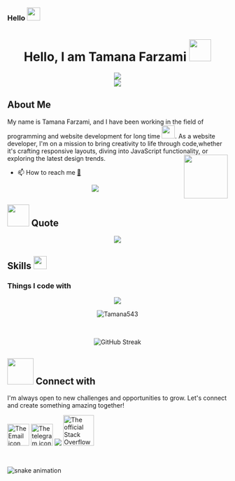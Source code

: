 ### Hello  <img src="https://emojis.slackmojis.com/emojis/images/1588315024/8823/hyperkitty.gif?1588315024" width="30" />

<h1 align="center">Hello, I am Tamana Farzami <img src="https://media.giphy.com/media/mGcNjsfWAjY5AEZNw6/giphy.gif" width="50"></h1>


 <div align="center" >
<a href="https://github.com/Tamana543" ><img src="https://readme-typing-svg.demolab.com?font=Bitter&weight=500&size=25&duration=4999&pause=1000&color=F0E7FF&center=true&multiline=true&random=true&width=1000&lines=Is+there+any+project+in+your+mind+,+find+me+here+:)" /></a>
  </div>
  
<div align="center">
<a href="https://github.com/Tamana543" ><img src="https://readme-typing-svg.demolab.com?font=Bitter&weight=500&size=25&duration=4999&pause=1000&color=F0E7FF&center=true&multiline=true&random=true&width=900&lines=Happy+To+See+You+Again+😄" /></a>
</div>

 
  
## About Me
My name is Tamana Farzami, and I have been working in the field of programming and website development for long time  <img src="https://emojis.slackmojis.com/emojis/images/1531849430/4246/blob-sunglasses.gif?1531849430" width="30"/>. 
As a  website developer, I'm on a mission to bring creativity to life through code,whether it's crafting responsive layouts, diving into JavaScript functionality, or exploring the latest design trends.
<img align='right' src='https://user-images.githubusercontent.com/5713670/87202985-820dcb80-c2b6-11ea-9f56-7ec461c497c3.gif' width='100'>


- 📫 How to reach me [📨](mailto:tamanafarzami33@gmail.com)



<div align="center">
<a href="https://quira.sh?utm_source=widgets&utm_campaign=Tamana543" ><img src="https://stats.quira.sh/Tamana543/github?theme=dark" /></a>
  </div>

  ## <img src="https://media.giphy.com/media/VgCDAzcKvsR6OM0uWg/giphy.gif" width="50"> Quote

<div align="center">
<a href="https://readme-daily-quotes.vercel.app/api" ><img src="https://readme-daily-quotes.vercel.app/api?theme=dark&font=courier_new&border_color=EDEADE&border_radius=20" /></a>
 <!--"Most good programmers do programming not because they expect to get paid or get adulation by the public, but because it is fun to program."
- Linus Torvalds
 &author=Tamana+Farzami&quote=Happiness+emanates+from+the+mind+and+sits+in+the+heart...+^_~
 -->
  </div>




## Skills <img src="https://media.giphy.com/media/WUlplcMpOCEmTGBtBW/giphy.gif" width="30">
<h3>Things I code with</h3>
<!--
<p align="center">
  <a href="https://skillicons.dev">
    <img src="https://skillicons.dev/icons?i=html,css,sass,tailwind,javascript,git,github,bootstrap,photoshop,illustrator,figma,codepen" />
   <!--foundation,canva, find a repo contains all of these -->
  <!--</a>
</p>-->

<p align="center">
  <a href="https://go-skill-icons.vercel.app/">
    <img
      src="https://go-skill-icons.vercel.app/api/icons?i=html,css,sass,tailwind,javascript,git,github,bootstrap,photoshop,illustrator,figma,codepen,canva"
    />
  </a>
</p>


<!--
<p>
  <img alt="HTML" src="https://img.shields.io/badge/-HTML-45b8d8?style=flat-square&logo=HTML&logoColor=white" />
  <img alt="Webpack" src="https://img.shields.io/badge/-Webpack-8DD6F9?style=flat-square&logo=css&logoColor=white" /> 
  <img alt="Docker" src="https://img.shields.io/badge/-Docker-46a2f1?style=flat-square&logo=sass&logoColor=white" />
  <img alt="github actions" src="https://img.shields.io/badge/-Github_Actions-2088FF?style=flat-square&logo=tailwind&logoColor=white" />
  <img alt="Google Cloud Platform" src="https://img.shields.io/badge/-Google_Cloud_Platform-1a73e8?style=flat-square&logo=javascript&logoColor=white" />
  <img alt="TypeScript" src="https://img.shields.io/badge/-TypeScript-007ACC?style=flat-square&logo=git&logoColor=white" />
  <img alt="Insomnia" src="https://img.shields.io/badge/-Insomnia-5849BE?style=flat-square&logo=github&logoColor=white" />
  <img alt="Apollo" src="https://img.shields.io/badge/-Apollo%20GraphQL-311C87?style=flat-square&logo=bootstrap&logoColor=white" />
  <img alt="Heroku" src="https://img.shields.io/badge/-Heroku-430098?style=flat-square&logo=photoshop&logoColor=white" />
  <img alt="redux" src="https://img.shields.io/badge/-Redux-764ABC?style=flat-square&logo=illustrator&logoColor=white" />
  <img alt="ReactiveX" src="https://img.shields.io/badge/-RxJs-B7178C?style=flat-square&logo=figma&logoColor=white" />
  <img alt="GraphQL" src="https://img.shields.io/badge/-GraphQL-E10098?style=flat-square&logo=codepen&logoColor=white" />
  <img alt="Sass" src="https://img.shields.io/badge/-Sass-CC6699?style=flat-square&logo=canva&logoColor=white" />
</p>
-->
<div align="center">
 <img src="https://github-readme-stats.vercel.app/api/top-langs?username=Tamana543&show_icons=true&theme=dark&locale=en&layout=compact" alt="Tamana543" />
</div>
 
<br>

##
<div align="center">

<img src="https://streak-stats.demolab.com?user=Tamana543&theme=dark&border_radius=5.2&card_width=500&hide_current_streak=false" alt="GitHub Streak" /> 
</div>



<div>
  

##  <img src="https://media.giphy.com/media/LnQjpWaON8nhr21vNW/giphy.gif" width="60"> Connect with 
 I'm always open to new challenges and opportunities to grow. Let's connect and create something amazing together!



  <a href="mailto:tamanafarzami33@gmail.com"><img src="https://upload.wikimedia.org/wikipedia/commons/1/1c/Email_icon-black.svg"   width="50" alt="The Email icon"></a> <a href="https://t.me/tamana_farzami"><img src="https://upload.wikimedia.org/wikipedia/commons/8/82/Telegram_logo.svg"  width="50" alt="The telegram icon" ></a>  <a href="https://www.reddit.com/user/Tamana_Farzami/?utm_source=share&utm_medium=web3x&utm_name=web3xcss&utm_term=1&utm_content=share_button"><img src="https://cdn.iconscout.com/icon/free/png-512/free-reddit-logo-icon-download-in-svg-png-gif-file-formats--brand-company-brands-pack-logos-icons-2284905.png?f=webp&w=55"></a> <a href="https://stackoverflow.com/users/23857966/tamana-farzami?tab=summary"><img  width="70" alt="The official Stack Overflow icon" src="https://upload.wikimedia.org/wikipedia/commons/thumb/e/ef/Stack_Overflow_icon.svg/512px-Stack_Overflow_icon.svg.png?20190716190036"></a>


</div>
<br>
<!--<div align="center">
<img src="https://github.com/mscoutermarsh/mscoutermarsh/blob/master/teeter.gif?raw=true"  /> 
</div>-->


<!--https://stackoverflow.com/users/23857966/tamana-farzami?tab=summary-->
<!--[gitartwork](gitartwork.svg)-->
![snake animation](https://github.com/eagrundy/eagrundy/blob/output/github-contribution-grid-snake.svg)
